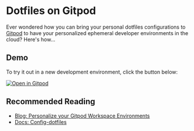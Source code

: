 # Dotfiles on Gitpod

Ever wondered how you can bring your personal dotfiles configurations to [Gitpod](https://www.gitpod.io/) to have your personalized ephemeral developer environments in the cloud? Here's how...

## Demo

To try it out in a new development environment, click the button below:

[![Open in Gitpod](https://gitpod.io/button/open-in-gitpod.svg)](https://gitpod.io/#https://github.com/gitpod-io/demo-dotfiles)

## Recommended Reading

* [Blog: Personalize your Gitpod Workspace Environments](https://www.gitpod.io/blog/personalize-your-gitpod-workspace-environment)
* [Docs: Config-dotfiles](https://www.gitpod.io/docs/config-dotfiles)
